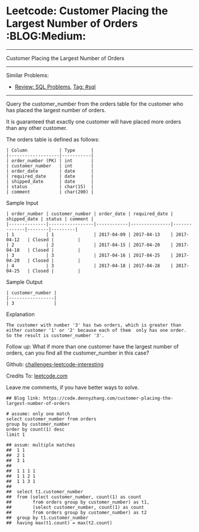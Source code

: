 # Leetcode: Customer Placing the Largest Number of Orders     :BLOG:Medium:


---

Customer Placing the Largest Number of Orders  

---

Similar Problems:  
-   [Review: SQL Problems](https://code.dennyzhang.com/review-sql), [Tag: #sql](https://code.dennyzhang.com/tag/sql)

---

Query the customer\_number from the orders table for the customer who has placed the largest number of orders.  

It is guaranteed that exactly one customer will have placed more orders than any other customer.  

The orders table is defined as follows:  

    | Column            | Type      |
    |-------------------|-----------|
    | order_number (PK) | int       |
    | customer_number   | int       |
    | order_date        | date      |
    | required_date     | date      |
    | shipped_date      | date      |
    | status            | char(15)  |
    | comment           | char(200) |

Sample Input  

    | order_number | customer_number | order_date | required_date | shipped_date | status | comment |
    |--------------|-----------------|------------|---------------|--------------|--------|---------|
    | 1            | 1               | 2017-04-09 | 2017-04-13    | 2017-04-12   | Closed |         |
    | 2            | 2               | 2017-04-15 | 2017-04-20    | 2017-04-18   | Closed |         |
    | 3            | 3               | 2017-04-16 | 2017-04-25    | 2017-04-20   | Closed |         |
    | 4            | 3               | 2017-04-18 | 2017-04-28    | 2017-04-25   | Closed |         |

Sample Output  

    | customer_number |
    |-----------------|
    | 3               |

Explanation  

    The customer with number '3' has two orders, which is greater than either customer '1' or '2' because each of them  only has one order. 
    So the result is customer_number '3'.

Follow up: What if more than one customer have the largest number of orders, can you find all the customer\_number in this case?  

Github: [challenges-leetcode-interesting](https://github.com/DennyZhang/challenges-leetcode-interesting/tree/master/customer-placing-the-largest-number-of-orders)  

Credits To: [leetcode.com](https://leetcode.com/problems/customer-placing-the-largest-number-of-orders/description/)  

Leave me comments, if you have better ways to solve.  

    ## Blog link: https://code.dennyzhang.com/customer-placing-the-largest-number-of-orders
    
    # assume: only one match
    select customer_number from orders
    group by customer_number
    order by count(1) desc
    limit 1
    
    ## assum: multiple matches
    ##  1 1
    ##  2 1
    ##  3 1
    ##
    ##  1 1 1 1
    ##  1 1 2 1
    ##  1 1 3 1
    ##
    ##  select t1.customer_number
    ##  from (select customer_number, count(1) as count
    ##        from orders group by customer_number) as t1,
    ##        (select customer_number, count(1) as count
    ##        from orders group by customer_number) as t2
    ##  group by t1.customer_number
    ##  having max(t1.count) = max(t2.count)